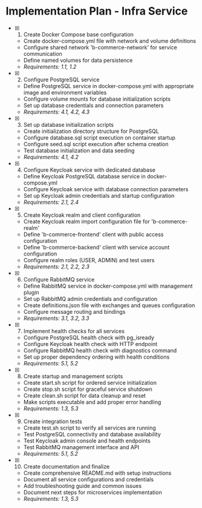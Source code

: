 # Implementation Plan - Infra Service

- [x] 1. Create Docker Compose base configuration
  - Create docker-compose.yml file with network and volume definitions
  - Configure shared network 'b-commerce-network' for service communication
  - Define named volumes for data persistence
  - _Requirements: 1.1, 1.2_

- [x] 2. Configure PostgreSQL service
  - Define PostgreSQL service in docker-compose.yml with appropriate image and environment variables
  - Configure volume mounts for database initialization scripts
  - Set up database credentials and connection parameters
  - _Requirements: 4.1, 4.2, 4.3_

- [x] 3. Set up database initialization scripts
  - Create initialization directory structure for PostgreSQL
  - Configure database.sql script execution on container startup
  - Configure seed.sql script execution after schema creation
  - Test database initialization and data seeding
  - _Requirements: 4.1, 4.2_

- [x] 4. Configure Keycloak service with dedicated database
  - Define Keycloak PostgreSQL database service in docker-compose.yml
  - Configure Keycloak service with database connection parameters
  - Set up Keycloak admin credentials and startup configuration
  - _Requirements: 2.1, 2.4_

- [x] 5. Create Keycloak realm and client configuration
  - Create Keycloak realm import configuration file for 'b-commerce-realm'
  - Define 'b-commerce-frontend' client with public access configuration
  - Define 'b-commerce-backend' client with service account configuration
  - Configure realm roles (USER, ADMIN) and test users
  - _Requirements: 2.1, 2.2, 2.3_

- [x] 6. Configure RabbitMQ service
  - Define RabbitMQ service in docker-compose.yml with management plugin
  - Set up RabbitMQ admin credentials and configuration
  - Create definitions.json file with exchanges and queues configuration
  - Configure message routing and bindings
  - _Requirements: 3.1, 3.2, 3.3_

- [x] 7. Implement health checks for all services
  - Configure PostgreSQL health check with pg_isready
  - Configure Keycloak health check with HTTP endpoint
  - Configure RabbitMQ health check with diagnostics command
  - Set up proper dependency ordering with health conditions
  - _Requirements: 5.1, 5.2_

- [x] 8. Create startup and management scripts
  - Create start.sh script for ordered service initialization
  - Create stop.sh script for graceful service shutdown
  - Create clean.sh script for data cleanup and reset
  - Make scripts executable and add proper error handling
  - _Requirements: 1.3, 5.3_

- [x] 9. Create integration tests
  - Create test.sh script to verify all services are running
  - Test PostgreSQL connectivity and database availability
  - Test Keycloak admin console and health endpoints
  - Test RabbitMQ management interface and API
  - _Requirements: 5.1, 5.2_

- [x] 10. Create documentation and finalize
  - Create comprehensive README.md with setup instructions
  - Document all service configurations and credentials
  - Add troubleshooting guide and common issues
  - Document next steps for microservices implementation
  - _Requirements: 1.3, 5.3_
